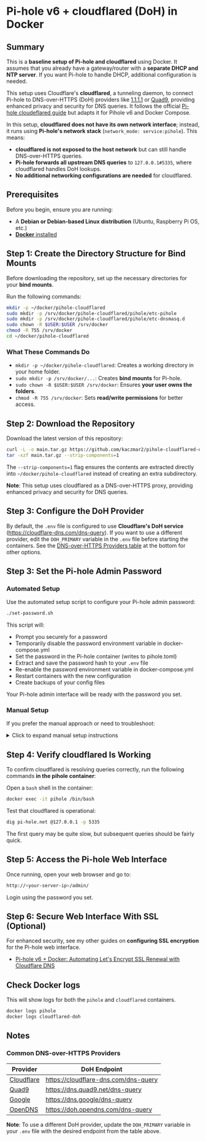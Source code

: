 # Pi-hole v6 + cloudflared (DoH) in Docker

## Summary

This is a **baseline setup of Pi-hole and cloudflared** using Docker. It
assumes that you already have a gateway/router with a
**separate DHCP and NTP server**. If you want Pi-hole to handle DHCP,
additional configuration is needed.

This setup uses Cloudflare's **cloudflared**, a tunneling daemon, to connect
Pi-hole to DNS-over-HTTPS (DoH) providers like
[1.1.1.1](https://one.one.one.one/) or [Quad9](https://quad9.net/), providing
enhanced privacy and security for DNS queries. It follows the official
[Pi-hole cloudeflared guide](https://docs.pi-hole.net/guides/dns/cloudflared/)
but adapts it for Pihole v6 and Docker Compose.

In this setup, **cloudflared does not have its own network interface**;
instead, it runs using **Pi-hole's network stack**
(`network_mode: service:pihole`). This means:

- **cloudflared is not exposed to the host network** but can still handle DNS-over-HTTPS queries.
- **Pi-hole forwards all upstream DNS queries** to `127.0.0.1#5335`, where cloudflared handles DoH lookups.
- **No additional networking configurations are needed** for cloudflared.

## Prerequisites

Before you begin, ensure you are running:

- A **Debian or Debian-based Linux distribution** (Ubuntu, Raspberry Pi OS, etc.)
- [**Docker** installed](https://docs.docker.com/engine/install/)

## Step 1: Create the Directory Structure for Bind Mounts

Before downloading the repository, set up the necessary directories for your
**bind mounts**.

Run the following commands:

```bash
mkdir -p ~/docker/pihole-cloudflared
sudo mkdir -p /srv/docker/pihole-cloudflared/pihole/etc-pihole
sudo mkdir -p /srv/docker/pihole-cloudflared/pihole/etc-dnsmasq.d
sudo chown -R $USER:$USER /srv/docker
chmod -R 755 /srv/docker
cd ~/docker/pihole-cloudflared
```

### What These Commands Do

- `mkdir -p ~/docker/pihole-cloudflared`: Creates a working directory in your home folder.
- `sudo mkdir -p /srv/docker/...`: Creates **bind mounts** for Pi-hole.
- `sudo chown -R $USER:$USER /srv/docker`: Ensures **your user owns the folders**.
- `chmod -R 755 /srv/docker`: Sets **read/write permissions** for better access.

## Step 2: Download the Repository

Download the latest version of this repository:

```bash
curl -L -o main.tar.gz https://github.com/kaczmar2/pihole-cloudflared-doh/archive/refs/heads/main.tar.gz
tar -xzf main.tar.gz --strip-components=1
```

The `--strip-components=1` flag ensures the contents are extracted directly into
`~/docker/pihole-cloudflared` instead of creating an extra subdirectory.

**Note**: This setup uses cloudflared as a DNS-over-HTTPS proxy, providing
enhanced privacy and security for DNS queries.

## Step 3: Configure the DoH Provider

By default, the `.env` file is configured to use **Cloudflare's DoH service**
(<https://cloudflare-dns.com/dns-query>). If you want to use a different provider,
edit the `DOH_PRIMARY` variable in the `.env` file before starting the
containers. See the [DNS-over-HTTPS Providers table](#common-dns-over-https-providers)
at the bottom for other options.

## Step 3: Set the Pi-hole Admin Password

### Automated Setup

Use the automated setup script to configure your Pi-hole admin password:

```bash
./set-password.sh
```

This script will:

- Prompt you securely for a password
- Temporarily disable the password environment variable in docker-compose.yml
- Set the password in the Pi-hole container (writes to pihole.toml)
- Extract and save the password hash to your `.env` file
- Re-enable the password environment variable in docker-compose.yml
- Restart containers with the new configuration
- Create backups of your config files

Your Pi-hole admin interface will be ready with the password you set.

### Manual Setup

If you prefer the manual approach or need to troubleshoot:

<details>
<summary>Click to expand manual setup instructions</summary>

**Important**: For Pi-hole v6, environment variables override the TOML file.
You must temporarily comment out the password environment variable to allow
the TOML file to be updated.

1. Comment out `FTLCONF_webserver_api_pwhash` in `docker-compose.yml`:

   ```yaml
   # FTLCONF_webserver_api_pwhash: ${WEBSERVER_PWHASH}
   ```

2. Restart containers to apply the change:

   ```bash
   docker compose down && docker compose up -d
   ```

3. Set your password in the Pi-hole container:

   ```bash
   docker exec -it pihole /bin/bash
   pihole setpassword 'mypassword'
   ```

4. Get the hashed password from `pihole.toml`:

   ```bash
   cat /etc/pihole/pihole.toml | grep -E "^[[:space:]]*pwhash[[:space:]]*="
   exit
   ```

5. Copy the hash value and add it to your `.env` file (enclose in single quotes):

   ```bash
   WEBSERVER_PWHASH='$BALLOON-SHA256$v=1$s=1024,t=32$pZCbBIUH/Ew2n144eLn3vw==$vgej+obQip4DvSmNlywD0LUHlsHcqgLdbQLvDscZs78='
   ```

6. Uncomment the `FTLCONF_webserver_api_pwhash` environment variable in `docker-compose.yml`:

   ```yaml
   FTLCONF_webserver_api_pwhash: ${WEBSERVER_PWHASH}
   ```

7. Restart the containers:

   ```bash
   docker compose down && docker compose up -d
   ```

</details>

## Step 4: Verify cloudflared Is Working

To confirm cloudflared is resolving queries correctly, run the following
commands **in the pihole container**:

Open a `bash` shell in the container:

```bash
docker exec -it pihole /bin/bash
```

Test that cloudflared is operational:

```bash
dig pi-hole.net @127.0.0.1 -p 5335
```

The first query may be quite slow, but subsequent queries should be fairly
quick.

## Step 5: Access the Pi-hole Web Interface

Once running, open your web browser and go to:

```bash
http://<your-server-ip>/admin/
```

Login using the password you set.

## Step 6: Secure Web Interface With SSL (Optional)

For enhanced security, see my other guides on **configuring SSL encryption**
for the Pi-hole web interface.

- [Pi-hole v6 + Docker: Automating Let's Encrypt SSL Renewal with Cloudflare DNS](https://gist.github.com/kaczmar2/027fd6f64f4e4e7ebbb0c75cb3409787#file-pihole-v6-docker-le-cf-md)

## Check Docker logs

This will show logs for both the `pihole` and `cloudflared` containers.

```bash
docker logs pihole
docker logs cloudflared-doh
```

## Notes

### Common DNS-over-HTTPS Providers

| Provider | DoH Endpoint |
|----------|-------------|
| [Cloudflare](https://one.one.one.one) | <https://cloudflare-dns.com/dns-query> |
| [Quad9](https://quad9.net/service/service-addresses-and-features) | <https://dns.quad9.net/dns-query> |
| [Google](https://developers.google.com/speed/public-dns/docs/doh) | <https://dns.google/dns-query> |
| [OpenDNS](https://support.opendns.com/hc/en-us/articles/360038086532-Using-DNS-over-HTTPS-DoH-with-OpenDNS) | <https://doh.opendns.com/dns-query> |

**Note**: To use a different DoH provider, update the `DOH_PRIMARY` variable
in your `.env` file with the desired endpoint from the table above.
